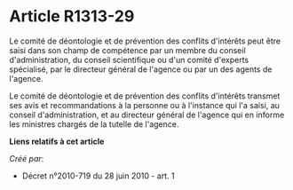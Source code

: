 # Article R1313-29

Le comité de déontologie et de prévention des conflits d'intérêts peut être saisi dans son champ de compétence par un membre
du conseil d'administration, du conseil scientifique ou d'un comité d'experts spécialisé, par le directeur général de
l'agence ou par un des agents de l'agence.

Le comité de déontologie et de prévention des conflits d'intérêts transmet ses avis et recommandations à la personne ou à
l'instance qui l'a saisi, au conseil d'administration, et au directeur général de l'agence qui en informe les ministres
chargés de la tutelle de l'agence.

**Liens relatifs à cet article**

_Créé par_:

  - Décret n°2010-719 du 28 juin 2010 - art. 1

